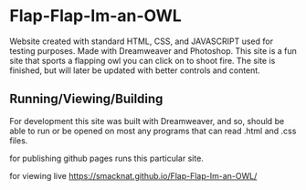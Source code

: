 # Flap-Flap-Im-an-OWL
Website created with standard HTML, CSS, and JAVASCRIPT used for testing purposes. Made with Dreamweaver and Photoshop. This site is a fun site that sports a flapping owl you can click on to shoot fire. The site is finished, but will later be updated with better controls and content.

## Running/Viewing/Building
For development this site was built with Dreamweaver, and so, should be able to run or be opened on most any programs that can read .html and .css files.

for publishing
github pages runs this particular site.

for viewing live
https://smacknat.github.io/Flap-Flap-Im-an-OWL/
